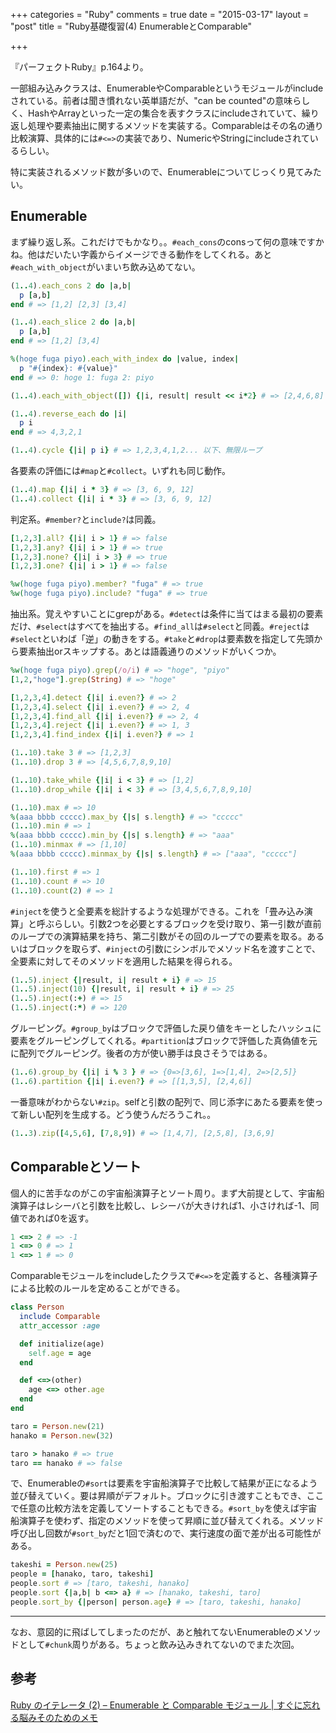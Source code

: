 +++
categories = "Ruby"
comments = true
date = "2015-03-17"
layout = "post"
title = "Ruby基礎復習(4) EnumerableとComparable"

+++

『パーフェクトRuby』p.164より。

一部組み込みクラスは、EnumerableやComparableというモジュールがincludeされている。前者は聞き慣れない英単語だが、"can be counted"の意味らしく、HashやArrayといった一定の集合を表すクラスにincludeされていて、繰り返し処理や要素抽出に関するメソッドを実装する。Comparableはその名の通り比較演算、具体的には`#<=>`の実装であり、NumericやStringにincludeされているらしい。

特に実装されるメソッド数が多いので、Enumerableについてじっくり見てみたい。

## Enumerable

まず繰り返し系。これだけでもかなり。。`#each_cons`のconsって何の意味ですかね。他はだいたい字義からイメージできる動作をしてくれる。あと`#each_with_object`がいまいち飲み込めてない。

```ruby
(1..4).each_cons 2 do |a,b|
  p [a,b]
end # => [1,2] [2,3] [3,4]

(1..4).each_slice 2 do |a,b|
  p [a,b]
end # => [1,2] [3,4]

%(hoge fuga piyo).each_with_index do |value, index|
  p "#{index}: #{value}"
end # => 0: hoge 1: fuga 2: piyo

(1..4).each_with_object([]) {|i, result| result << i*2} # => [2,4,6,8]

(1..4).reverse_each do |i|
  p i
end # => 4,3,2,1

(1..4).cycle {|i| p i} # => 1,2,3,4,1,2... 以下、無限ループ
```

各要素の評価には`#map`と`#collect`。いずれも同じ動作。

```ruby
(1..4).map {|i| i * 3} # => [3, 6, 9, 12]
(1..4).collect {|i| i * 3} # => [3, 6, 9, 12]
```

判定系。`#member?`と`include?`は同義。

```ruby
[1,2,3].all? {|i| i > 1} # => false
[1,2,3].any? {|i| i > 1} # => true
[1,2,3].none? {|i| i > 3} # => true
[1,2,3].one? {|i| i > 1} # => false

%w(hoge fuga piyo).member? "fuga" # => true
%w(hoge fuga piyo).include? "fuga" # => true
```

抽出系。覚えやすいことにgrepがある。`#detect`は条件に当てはまる最初の要素だけ、`#select`はすべてを抽出する。`#find_all`は`#select`と同義。`#reject`は`#select`といわば「逆」の動きをする。`#take`と`#drop`は要素数を指定して先頭から要素抽出orスキップする。あとは語義通りのメソッドがいくつか。

```ruby
%w(hoge fuga piyo).grep(/o/i) # => "hoge", "piyo"
[1,2,"hoge"].grep(String) # => "hoge"

[1,2,3,4].detect {|i| i.even?} # => 2
[1,2,3,4].select {|i| i.even?} # => 2, 4
[1,2,3,4].find_all {|i| i.even?} # => 2, 4
[1,2,3,4].reject {|i| i.even?} # => 1, 3
[1,2,3,4].find_index {|i| i.even?} # => 1

(1..10).take 3 # => [1,2,3]
(1..10).drop 3 # => [4,5,6,7,8,9,10]

(1..10).take_while {|i| i < 3} # => [1,2]
(1..10).drop_while {|i| i < 3} # => [3,4,5,6,7,8,9,10]

(1..10).max # => 10
%(aaa bbbb ccccc).max_by {|s| s.length} # => "ccccc"
(1..10).min # => 1
%(aaa bbbb ccccc).min_by {|s| s.length} # => "aaa"
(1..10).minmax # => [1,10]
%(aaa bbbb ccccc).minmax_by {|s| s.length} # => ["aaa", "ccccc"]

(1..10).first # => 1
(1..10).count # => 10
(1..10).count(2) # => 1
```

`#inject`を使うと全要素を総計するような処理ができる。これを「畳み込み演算」と呼ぶらしい。引数2つを必要とするブロックを受け取り、第一引数が直前のループでの演算結果を持ち、第二引数がその回のループでの要素を取る。あるいはブロックを取らず、`#inject`の引数にシンボルでメソッド名を渡すことで、全要素に対してそのメソッドを適用した結果を得られる。

```ruby
(1..5).inject {|result, i| result + i} # => 15
(1..5).inject(10) {|result, i| result + i} # => 25
(1..5).inject(:+) # => 15
(1..5).inject(:*) # => 120
```

グルーピング。`#group_by`はブロックで評価した戻り値をキーとしたハッシュに要素をグルーピングしてくれる。`#partition`はブロックで評価した真偽値を元に配列でグルーピング。後者の方が使い勝手は良さそうではある。

```ruby
(1..6).group_by {|i| i % 3 } # => {0=>[3,6], 1=>[1,4], 2=>[2,5]}
(1..6).partition {|i| i.even?} # => [[1,3,5], [2,4,6]]
```

一番意味がわからない`#zip`。selfと引数の配列で、同じ添字にあたる要素を使って新しい配列を生成する。どう使うんだろうこれ。。

```ruby
(1..3).zip([4,5,6], [7,8,9]) # => [1,4,7], [2,5,8], [3,6,9]
```

## Comparableとソート

個人的に苦手なのがこの宇宙船演算子とソート周り。まず大前提として、宇宙船演算子はレシーバと引数を比較し、レシーバが大きければ1、小さければ-1、同値であれば0を返す。

```ruby
1 <=> 2 # => -1
1 <=> 0 # => 1
1 <=> 1 # => 0
```

Comparableモジュールをincludeしたクラスで`#<=>`を定義すると、各種演算子による比較のルールを定めることができる。

```ruby
class Person
  include Comparable
  attr_accessor :age

  def initialize(age)
    self.age = age
  end

  def <=>(other)
    age <=> other.age
  end
end

taro = Person.new(21)
hanako = Person.new(32)

taro > hanako # => true
taro == hanako # => false
```

で、Enumerableの`#sort`は要素を宇宙船演算子で比較して結果が正になるよう並び替えていく。要は昇順がデフォルト。ブロックに引き渡すこともでき、ここで任意の比較方法を定義してソートすることもできる。`#sort_by`を使えば宇宙船演算子を使わず、指定のメソッドを使って昇順に並び替えてくれる。メソッド呼び出し回数が`#sort_by`だと1回で済むので、実行速度の面で差が出る可能性がある。

```ruby
takeshi = Person.new(25)
people = [hanako, taro, takeshi]
people.sort # => [taro, takeshi, hanako]
people.sort {|a,b| b <=> a} # => [hanako, takeshi, taro]
people.sort_by {|person| person.age} # => [taro, takeshi, hanako]
```

---

なお、意図的に飛ばしてしまったのだが、あと触れてないEnumerableのメソッドとして`#chunk`周りがある。ちょっと飲み込みきれてないのでまた次回。

## 参考

[Ruby のイテレータ (2) – Enumerable と Comparable モジュール | すぐに忘れる脳みそのためのメモ](http://jutememo.blogspot.jp/2008/03/ruby-2-enumerable.html)

